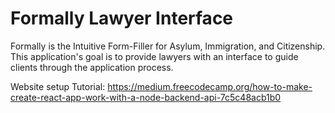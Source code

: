 # Formally Lawyer Interface
Formally is the Intuitive Form-Filler for Asylum, Immigration, and Citizenship. This application's goal is to provide lawyers with an interface to guide clients through the application process.


Website setup Tutorial: https://medium.freecodecamp.org/how-to-make-create-react-app-work-with-a-node-backend-api-7c5c48acb1b0
